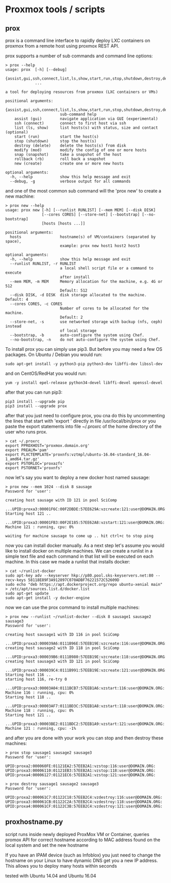 Proxmox tools / scripts
==

prox
--

prox is a command line interface to rapidly deploy LXC containers on proxmox from a remote host using proxmox REST API.

prox supports a number of sub commands and command line options:

```
> prox --help
usage: prox  [-h] [--debug]
             {assist,gui,ssh,connect,list,ls,show,start,run,stop,shutdown,destroy,delete,modify,mod,snap,snapshot,rollback,rb,new,create}
             ...

a tool for deploying resources from proxmox (LXC containers or VMs)

positional arguments:
  {assist,gui,ssh,connect,list,ls,show,start,run,stop,shutdown,destroy,delete,modify,mod,snap,snapshot,rollback,rb,new,create}
                        sub-command help
    assist (gui)        navigate application via GUI (experimental)
    ssh (connect)       connect to first host via ssh
    list (ls, show)     list hosts(s) with status, size and contact (optional)
    start (run)         start the host(s)
    stop (shutdown)     stop the host(s)
    destroy (delete)    delete the hosts(s) from disk
    modify (mod)        modify the config of one or more hosts
    snap (snapshot)     take a snapshot of the host
    rollback (rb)       roll back a snapshot
    new (create)        create one or more new hosts

optional arguments:
  -h, --help            show this help message and exit
  --debug, -g           verbose output for all commands

```

and one of the most common sub command will the 'prox new' to create a new machine:

```
> prox new --help
usage: prox new [-h] [--runlist RUNLIST] [--mem MEM] [--disk DISK]
                [--cores CORES] [--store-net] [--bootstrap] [--no-bootstrap]
                [hosts [hosts ...]]

positional arguments:
  hosts                 hostname(s) of VM/containers (separated by space),
                        example: prox new host1 host2 host3

optional arguments:
  -h, --help            show this help message and exit
  --runlist RUNLIST, -r RUNLIST
                        a local shell script file or a command to execute
                        after install
  --mem MEM, -m MEM     Memory allocation for the machine, e.g. 4G or 512
                        Default: 512
  --disk DISK, -d DISK  disk storage allocated to the machine. Default: 4
  --cores CORES, -c CORES
                        Number of cores to be allocated for the machine.
                        Default: 2
  --store-net, -s       use networked storage with backup (nfs, ceph) instead
                        of local storage
  --bootstrap, -b       auto-configure the system using Chef.
  --no-bootstrap, -n    do not auto-configure the system using Chef.

```

To install prox you can simply use pip3. But before you may need a few OS 
packages. On Ubuntu / Debian you would run:
```
sudo apt-get install -y python3-pip python3-dev libffi-dev libssl-dev

```
and on CentOS/RedHat you would run:
```
yum -y install epel-release python34-devel libffi-devel openssl-devel
```

after that you can run pip3:
```
pip3 install --upgrade pip
pip3 install --upgrade prox
```
after that you just need to configure prox, you cna do this by 
uncommenting the lines that start with 'export ' directly in file 
/usr/local/bin/prox or you paste the export statements into file
~/.proxrc of the home directory of the user who runs prox.

```
> cat ~/.proxrc
export PPROXHOST='proxmox.domain.org'
export PREALM='pam' 
export PLXCTEMPLATE='proxnfs:vztmpl/ubuntu-16.04-standard_16.04-1_amd64.tar.gz'
export PSTORLOC='proxazfs'
export PSTORNET='proxnfs'

```

now let's say you want to deploy a new docker host named sausage:

```
> prox new --mem 1024 --disk 8 sausage
Password for 'user':

creating host sausage with ID 121 in pool SciComp
    ...UPID:proxa3:00001F6C:00F2DBDE:57EE629A:vzcreate:121:user@DOMAIN.ORG:
Starting host 121 ..
    ...UPID:proxa3:00001FB3:00F2E185:57EE62A8:vzstart:121:user@DOMAIN.ORG:
Machine 121 : running, cpu: 0% 

waiting for machine sausage to come up .. hit ctrl+c to stop ping
```

now you can install docker manually. 
As a next step let's assume you would like to install docker on multiple 
machines. We can create a runlist in a simple text file and each command in 
that list will be executed on each machine. In this case we made a runlist 
that installs docker:

```
> cat ~/runlist-docker
sudo apt-key adv --keyserver hkp://p80.pool.sks-keyservers.net:80 --recv-keys 58118E89F3A912897C070ADBF76221572C52609D
sudo echo "deb https://apt.dockerproject.org/repo ubuntu-xenial main" > /etc/apt/sources.list.d/docker.list
sudo apt-get update
sudo apt-get install -y docker-engine
```

now we can use the prox command to install multiple machines:

```
> prox new --runlist ~/runlist-docker --disk 8 sausage1 sausage2 sausage3
Password for 'user':

creating host sausage1 with ID 116 in pool SciComp
    ...UPID:proxa3:000039A6:0111B96E:57EEB19E:vzcreate:116:user@DOMAIN.ORG:
creating host sausage2 with ID 118 in pool SciComp
    ...UPID:proxa3:000039B6:0111B980:57EEB19E:vzcreate:118:user@DOMAIN.ORG:
creating host sausage3 with ID 121 in pool SciComp
    ...UPID:proxa3:000039C4:0111B991:57EEB19E:vzcreate:121:user@DOMAIN.ORG:
Starting host 116 ..
starting host 116, re-try 0
    ...UPID:proxa3:00003A04:0111BCB7:57EEB1A6:vzstart:116:user@DOMAIN.ORG:
Machine 116 : running, cpu: 0% 
Starting host 118 ..
    ...UPID:proxa3:00003AF7:0111BD3C:57EEB1A8:vzstart:118:user@DOMAIN.ORG:
Machine 118 : running, cpu: 0% 
Starting host 121 ..
    ...UPID:proxa3:00003BE2:0111BDC2:57EEB1A9:vzstart:121:user@DOMAIN.ORG:
Machine 121 : running, cpu: -1% 
```

and after you are done with your work you can stop and then destroy these machines: 

```
> prox stop sausage1 sausage2 sausage3
Password for 'user':

UPID:proxa2:000060FE:01121EA2:57EEB2A1:vzstop:116:user@DOMAIN.ORG:
UPID:proxa3:00006110:01121EB3:57EEB2A1:vzstop:118:user@DOMAIN.ORG:
UPID:proxa4:00006127:01121EC6:57EEB2A1:vzstop:121:user@DOMAIN.ORG:

> prox destroy sausage1 sausage2 sausage3
Password for 'user':

UPID:proxa2:000061C7:01122C18:57EEB2C4:vzdestroy:116:user@DOMAIN.ORG:
UPID:proxa3:000061CB:01122C2A:57EEB2C4:vzdestroy:118:user@DOMAIN.ORG:
UPID:proxa4:000061CF:01122C3B:57EEB2C4:vzdestroy:121:user@DOMAIN.ORG:
```

proxhostname.py
-- 

script runs inside newly deployed ProxMox VM or Container, queries promox API for correct hostname according to MAC address found on the local system and set the new hostname

If you have an IPAM device (such as Infoblox) you just need to change the hostname on your Linux to have dynamic DNS get you a new IP address. This allows you to deploy many hosts within seconds

tested with Ubuntu 14.04 and Ubuntu 16.04
